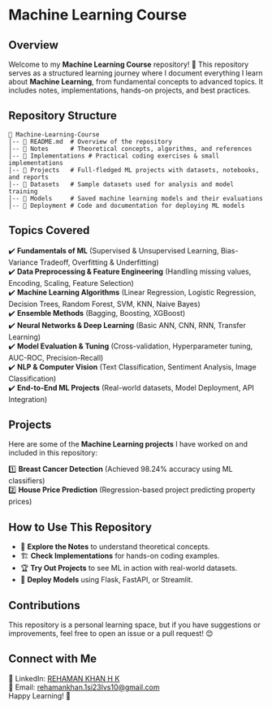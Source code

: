 # Machine Learning Course

## Overview
Welcome to my **Machine Learning Course** repository! 🚀 This repository serves as a structured learning journey where I document everything I learn about **Machine Learning**, from fundamental concepts to advanced topics. It includes notes, implementations, hands-on projects, and best practices.

## Repository Structure
```
📂 Machine-Learning-Course
│-- 📜 README.md  # Overview of the repository
│-- 📂 Notes      # Theoretical concepts, algorithms, and references
│-- 📂 Implementations # Practical coding exercises & small implementations
│-- 📂 Projects   # Full-fledged ML projects with datasets, notebooks, and reports
│-- 📂 Datasets   # Sample datasets used for analysis and model training
│-- 📂 Models     # Saved machine learning models and their evaluations
│-- 📂 Deployment # Code and documentation for deploying ML models
```

## Topics Covered
✔️ **Fundamentals of ML** (Supervised & Unsupervised Learning, Bias-Variance Tradeoff, Overfitting & Underfitting)  
✔️ **Data Preprocessing & Feature Engineering** (Handling missing values, Encoding, Scaling, Feature Selection)  
✔️ **Machine Learning Algorithms** (Linear Regression, Logistic Regression, Decision Trees, Random Forest, SVM, KNN, Naive Bayes)  
✔️ **Ensemble Methods** (Bagging, Boosting, XGBoost)  
✔️ **Neural Networks & Deep Learning** (Basic ANN, CNN, RNN, Transfer Learning)  
✔️ **Model Evaluation & Tuning** (Cross-validation, Hyperparameter tuning, AUC-ROC, Precision-Recall)  
✔️ **NLP & Computer Vision** (Text Classification, Sentiment Analysis, Image Classification)  
✔️ **End-to-End ML Projects** (Real-world datasets, Model Deployment, API Integration)  

## Projects
Here are some of the **Machine Learning projects** I have worked on and included in this repository:

1️⃣ **Breast Cancer Detection** (Achieved 98.24% accuracy using ML classifiers)  
2️⃣ **House Price Prediction** (Regression-based project predicting property prices)  


## How to Use This Repository
- 📖 **Explore the Notes** to understand theoretical concepts.
- 🏗️ **Check Implementations** for hands-on coding examples.
- 🏆 **Try Out Projects** to see ML in action with real-world datasets.
- 🚀 **Deploy Models** using Flask, FastAPI, or Streamlit.

## Contributions
This repository is a personal learning space, but if you have suggestions or improvements, feel free to open an issue or a pull request! 😊

## Connect with Me
🔗 LinkedIn: [REHAMAN KHAN H K](https://www.linkedin.com/in/rehaman-khan-hk/)  
📧 Email: rehamankhan.1si23lvs10@gmail.com  
Happy Learning! 🚀

